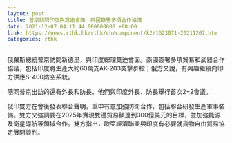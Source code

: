 ```yaml
---
layout: post
title: 普京訪問印度與莫迪會面　兩國簽署多項合作協議
date: 2021-12-07 04:11:44.000000000 +08:00
link: https://news.rthk.hk/rthk/ch/component/k2/1623071-20211207.htm
categories: rthk
---
```


俄羅斯總統普京訪問新德里，與印度總理莫迪會面。兩國簽署多項貿易和武器合作協議，包括印度將生產大約60萬支AK-203突擊步槍；俄方又說，有興趣繼續向印方供應S-400防空系統。

隨同普京出訪的還有外長和防長。他們與印度外長、防長舉行首次2+2會議。

俄印雙方在會後發表聯合聲明，重申有意加強防衛合作，包括聯合研發生產軍事裝備。雙方又強調要在2025年實現雙邊貿易額達到300億美元的目標，並加強能源及衛星導航等領域合作。雙方指出，歐亞經濟聯盟與印度有必要就貨物自由貿易協定展開談判。
